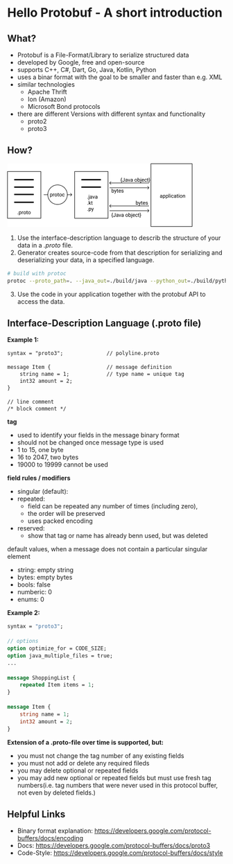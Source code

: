 # Hello Protobuf - A short introduction

## What?
- Protobuf is a File-Format/Library to serialize structured data
- developed by Google, free and open-source
- supports C++, C#, Dart, Go, Java, Kotlin, Python
- uses a binar format with the goal to be smaller and faster than e.g. XML
- similar technologies
    - Apache Thrift
    - Ion (Amazon)
    - Microsoft Bond protocols
- there are different Versions with different syntax and functionality
    - proto2
    - proto3

## How?
![image info](./doc/res/protobuf_1.png)
1. Use the interface-description language to describ the structure of your data in a *.proto* file.
2. Generator creates source-code from that description for serializing and deserializing your data, in a specified language.
```bash
# build with protoc
protoc --proto_path=. --java_out=./build/java --python_out=./build/python ./protobuf/shopping.proto
```
3. Use the code in your application together with the protobuf API to access the data.

## Interface-Description Language (.proto file)

**Example 1:**
```
syntax = "proto3";              // polyline.proto

message Item {                  // message definition
    string name = 1;            // type name = unique tag
    int32 amount = 2;
}

// line comment
/* block comment */
```

**tag**
- used to identify your fields in the message binary format
- should not be changed once message type is used
- 1 to 15, one byte
- 16 to 2047, two bytes
- 19000 to 19999 cannot be used

**field rules / modifiers**
- singular (default):
- repeated: 
    - field can be repeated any number of times (including zero), 
    - the order will be preserved
    - uses packed encoding
- reserved:
    - show that tag or name has already benn used, but was deleted

default values, when a message does not contain a particular singular element
- string: empty string
- bytes: empty bytes
- bools: false
- numberic: 0
- enums: 0


**Example 2:**
```proto
syntax = "proto3";   

// options
option optimize_for = CODE_SIZE;
option java_multiple_files = true;
...

message ShoppingList {
    repeated Item items = 1;
}

message Item {
    string name = 1;
    int32 amount = 2;
}
```

**Extension of a .proto-file over time is supported, but:**
- you must not change the tag number of any existing fields
- you must not add or delete any required fileds
- you may delete optional or repeated fields
- you may add new optional or repeated fields but must use fresh tag numbers(i.e. tag numbers that were never used in this protocol buffer, not even by deleted fields.)

## Helpful Links
- Binary format explanation: https://developers.google.com/protocol-buffers/docs/encoding
- Docs: https://developers.google.com/protocol-buffers/docs/proto3
- Code-Style: https://developers.google.com/protocol-buffers/docs/style
